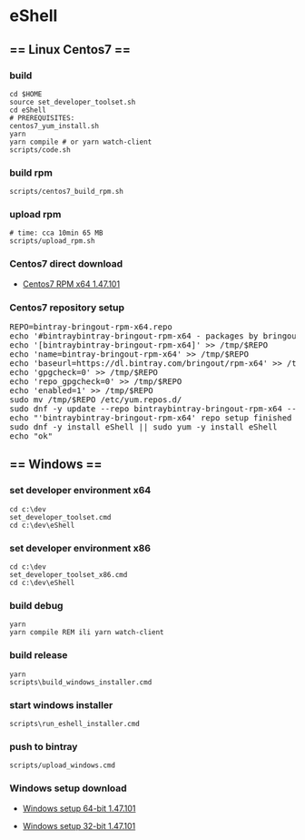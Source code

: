 # eShell

## == Linux Centos7 ==

### build

	cd $HOME
	source set_developer_toolset.sh
	cd eShell
	# PREREQUISITES:
	centos7_yum_install.sh
	yarn
	yarn compile # or yarn watch-client
	scripts/code.sh

### build rpm

	scripts/centos7_build_rpm.sh

### upload rpm

	# time: cca 10min 65 MB
	scripts/upload_rpm.sh

### Centos7 direct download

- [Centos7 RPM x64 1.47.101](https://bintray.com/bringout/rpm-x64/download_file?file_path=eShell-1.47.101-1594834543.el7.x86_64.rpm)

### Centos7 repository setup

<pre>
REPO=bintray-bringout-rpm-x64.repo
echo '#bintraybintray-bringout-rpm-x64 - packages by bringout from Bintray' > /tmp/$REPO
echo '[bintraybintray-bringout-rpm-x64]' >> /tmp/$REPO
echo 'name=bintray-bringout-rpm-x64' >> /tmp/$REPO
echo 'baseurl=https://dl.bintray.com/bringout/rpm-x64' >> /tmp/$REPO
echo 'gpgcheck=0' >> /tmp/$REPO
echo 'repo_gpgcheck=0' >> /tmp/$REPO
echo 'enabled=1' >> /tmp/$REPO
sudo mv /tmp/$REPO /etc/yum.repos.d/
sudo dnf -y update --repo bintraybintray-bringout-rpm-x64 --refresh || sudo yum -y update --repo bintraybintray-bringout-rpm-x64x --refresh
echo "'bintraybintray-bringout-rpm-x64' repo setup finished :)"
sudo dnf -y install eShell || sudo yum -y install eShell
echo "ok"
</pre>


## == Windows ==

### set developer environment x64

   	cd c:\dev
   	set_developer_toolset.cmd
   	cd c:\dev\eShell

### set developer environment x86

   	cd c:\dev
   	set_developer_toolset_x86.cmd
   	cd c:\dev\eShell

### build debug

	yarn
	yarn compile REM ili yarn watch-client

### build release

   	yarn
   	scripts\build_windows_installer.cmd

### start windows installer

   	scripts\run_eshell_installer.cmd

### push to bintray

   	scripts/upload_windows.cmd



### Windows setup download

- [Windows setup 64-bit 1.47.101](https://bintray.com/bringout/eShell/download_file?file_path=eShellSetup-x64-1.47.101.exe)

- [Windows setup 32-bit 1.47.101](https://bintray.com/bringout/eShell/download_file?file_path=eShellSetup-x86-1.47.101.exe)





